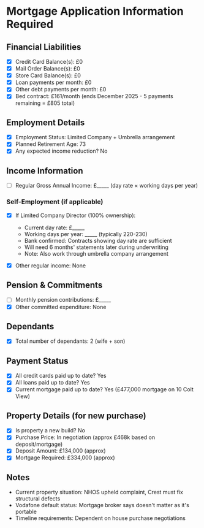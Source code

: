 # Mortgage Application Information Required

## Financial Liabilities
- [x] Credit Card Balance(s): £0
- [x] Mail Order Balance(s): £0
- [x] Store Card Balance(s): £0
- [x] Loan payments per month: £0
- [x] Other debt payments per month: £0
- [x] Bed contract: £161/month (ends December 2025 - 5 payments remaining = £805 total)

## Employment Details
- [x] Employment Status: Limited Company + Umbrella arrangement
- [x] Planned Retirement Age: 73
- [x] Any expected income reduction? No

## Income Information
- [ ] Regular Gross Annual Income: £_____ (day rate × working days per year)

### Self-Employment (if applicable)
- [x] If Limited Company Director (100% ownership):
  - Current day rate: £_____
  - Working days per year: _____ (typically 220-230)
  - Bank confirmed: Contracts showing day rate are sufficient
  - Will need 6 months' statements later during underwriting
  - Note: Also work through umbrella company arrangement

- [x] Other regular income: None

## Pension & Commitments
- [ ] Monthly pension contributions: £_____
- [x] Other committed expenditure: None

## Dependants
- [x] Total number of dependants: 2 (wife + son)

## Payment Status
- [x] All credit cards paid up to date? Yes
- [x] All loans paid up to date? Yes
- [x] Current mortgage paid up to date? Yes (£477,000 mortgage on 10 Colt View)

## Property Details (for new purchase)
- [x] Is property a new build? No
- [x] Purchase Price: In negotiation (approx £468k based on deposit/mortgage)
- [x] Deposit Amount: £134,000 (approx)
- [x] Mortgage Required: £334,000 (approx)

## Notes
- Current property situation: NHOS upheld complaint, Crest must fix structural defects
- Vodafone default status: Mortgage broker says doesn't matter as it's portable
- Timeline requirements: Dependent on house purchase negotiations